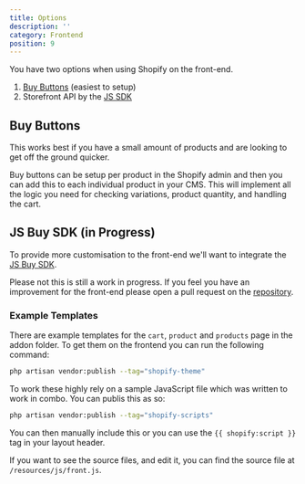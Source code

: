 ```yaml
---
title: Options
description: ''
category: Frontend
position: 9
---
```


You have two options when using Shopify on the front-end. 

1. [Buy Buttons](https://www.shopify.co.uk/buy-button) (easiest to setup)
2. Storefront API by the [JS SDK](https://shopify.github.io/js-buy-sdk/)

## Buy Buttons

This works best if you have a small amount of products and are looking to get off the ground quicker.

Buy buttons can be setup per product in the Shopify admin and then you can add this to each individual product in your CMS. This will implement all the logic you need for checking variations, product quantity, and handling the cart.

## JS Buy SDK (in Progress)

To provide more customisation to the front-end we'll want to integrate the [JS Buy SDK](https://shopify.github.io/js-buy-sdk/). 

<alert type="warning">

Please not this is still a work in progress. If you feel you have an improvement for the front-end please open a pull request on the [repository](https://github.com/jackabox/statamic-shopify).

</alert>

### Example Templates

There are example templates for the `cart`, `product` and `products` page in the addon folder. To get them on the frontend you can run the following command:

```bash
php artisan vendor:publish --tag="shopify-theme"
```

To work these highly rely on a sample JavaScript file which was written to work in combo. You can publis this as so:

```bash
php artisan vendor:publish --tag="shopify-scripts"
```

You can then manually include this or you can use the `{{ shopify:script }}` tag in your layout header.

If you want to see the source files, and edit it, you can find the source file at `/resources/js/front.js`.
